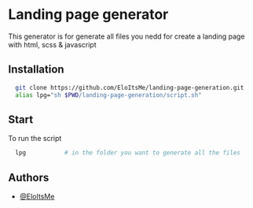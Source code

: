 # Landing page generator

This generator is for generate all files you nedd for create a landing page with html, scss & javascript


## Installation

```bash
  git clone https://github.com/EloItsMe/landing-page-generation.git
  alias lpg="sh $PWD/landing-page-generation/script.sh"
```

## Start

To run the script

```bash
  lpg           # in the folder you want to generate all the files
```


## Authors

- [@EloItsMe](https://www.github.com/eloitsme)
